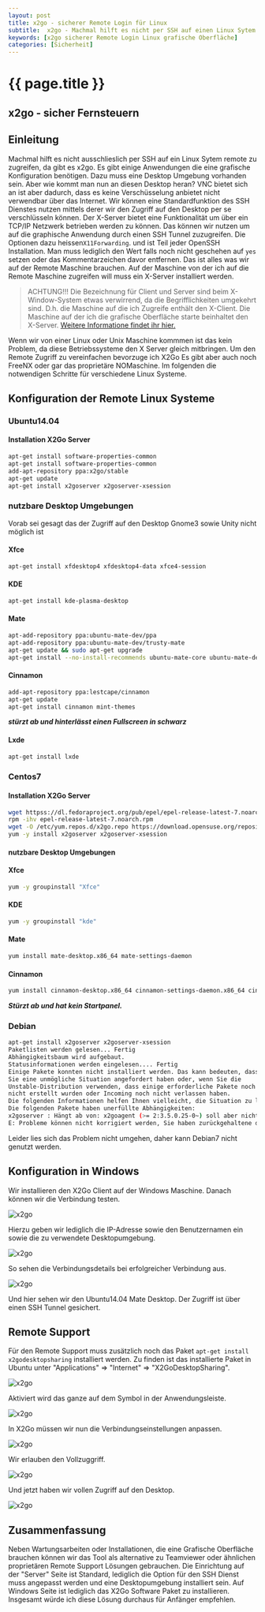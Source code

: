 ```yaml
---
layout: post
title: x2go - sicherer Remote Login für Linux
subtitle:  x2go - Machmal hilft es nicht per SSH auf einen Linux Sytem zu zugreifen. Einige Anwendungen benötigen eine grafische Oberfläche zur Konfiguration.
keywords: [x2go sicherer Remote Login Linux grafische Oberfläche]
categories: [Sicherheit]
---
```

# {{ page.title }}

## x2go - sicher Fernsteuern

## Einleitung

Machmal hilft es nicht ausschlieslich per SSH auf ein Linux Sytem remote zu zugreifen, da gibt es x2go. Es gibt einige Anwendungen die eine grafische Konfiguration benötigen. Dazu muss eine Desktop Umgebung vorhanden sein. Aber wie kommt man nun an diesen Desktop heran? VNC bietet sich an ist aber dadurch, dass es keine Verschüsselung anbietet nicht verwendbar über das Internet. Wir können eine Standardfunktion des SSH Dienstes nutzen mittels derer wir den Zugriff auf den Desktop per se verschlüsseln können. Der X-Server bietet eine Funktionalität um über ein TCP/IP Netzwerk betrieben werden zu können. Das können wir nutzen um auf die graphische Anwendung durch einen SSH Tunnel zuzugreifen. Die Optionen dazu heissen`X11Forwarding`. und ist Teil jeder OpenSSH Installation. Man muss lediglich den Wert falls noch nicht geschehen auf `yes` setzen oder das Kommentarzeichen davor entfernen. Das ist alles was wir auf der Remote Maschine brauchen. Auf der Maschine von der ich auf die Remote Maschine zugreifen will muss ein X-Server installiert werden.

> ACHTUNG!!! Die Bezeichnung für Client und Server sind beim X-Window-System etwas verwirrend, da die Begrifflichkeiten umgekehrt sind. D.h. die Maschine auf die ich Zugreife enthält den X-Client. Die Maschine auf der ich die grafische Oberfläche starte beinhaltet den X-Server. [Weitere Informatione findet ihr hier.](httpss://www.freebsd.org/doc/de_DE.ISO8859-1/books/handbook/x-understanding.html)

Wenn wir von einer Linux oder Unix Maschine kommmen ist das kein Problem, da diese Betriebssysteme den X Server gleich mitbringen. Um den Remote Zugriff zu vereinfachen bevorzuge ich X2Go Es gibt aber auch noch FreeNX oder gar das proprietäre NOMaschine. Im folgenden die notwendigen Schritte für verschiedene Linux Systeme.

## Konfiguration der Remote Linux Systeme

### Ubuntu14.04

#### Installation X2Go Server

```bash
apt-get install software-properties-common
apt-get install software-properties-common
add-apt-repository ppa:x2go/stable
apt-get update
apt-get install x2goserver x2goserver-xsession
```

### nutzbare Desktop Umgebungen

Vorab sei gesagt das der Zugriff auf den Desktop Gnome3 sowie Unity nicht möglich ist

#### Xfce

```bash
apt-get install xfdesktop4 xfdesktop4-data xfce4-session
```

#### KDE

```bash
apt-get install kde-plasma-desktop
```

#### Mate

```bash
apt-add-repository ppa:ubuntu-mate-dev/ppa
apt-add-repository ppa:ubuntu-mate-dev/trusty-mate
apt-get update && sudo apt-get upgrade
apt-get install --no-install-recommends ubuntu-mate-core ubuntu-mate-desktop
```

#### Cinnamon

```bash
add-apt-repository ppa:lestcape/cinnamon
apt-get update
apt-get install cinnamon mint-themes
```

**_stürzt ab und hinterlässt einen Fullscreen in schwarz_**

#### Lxde

```bash
apt-get install lxde
```

### Centos7

#### Installation X2Go Server

```bash
wget httpss://dl.fedoraproject.org/pub/epel/epel-release-latest-7.noarch.rpm
rpm -ihv epel-release-latest-7.noarch.rpm
wget -O /etc/yum.repos.d/x2go.repo https://download.opensuse.org/repositories/X11:/RemoteDesktop:/x2go/RHEL_6/X11:RemoteDesktop:x2go.repo
yum -y install x2goserver x2goserver-xsession
```

#### nutzbare Desktop Umgebungen

#### Xfce

```bash
yum -y groupinstall "Xfce"
```

#### KDE

```bash
yum -y groupinstall "kde"
```

#### Mate

```bash
yum install mate-desktop.x86_64 mate-settings-daemon
```

#### Cinnamon

```bash
yum install cinnamon-desktop.x86_64 cinnamon-settings-daemon.x86_64 cinnamon.x86_64 cinnamon-control-center.x86_64 cinnamon-session.x86_64
```

**_Stürzt ab und hat kein Startpanel._**  

### Debian

```bash
apt-get install x2goserver x2goserver-xsession
Paketlisten werden gelesen... Fertig
Abhängigkeitsbaum wird aufgebaut.
Statusinformationen werden eingelesen.... Fertig
Einige Pakete konnten nicht installiert werden. Das kann bedeuten, dass
Sie eine unmögliche Situation angefordert haben oder, wenn Sie die
Unstable-Distribution verwenden, dass einige erforderliche Pakete noch
nicht erstellt wurden oder Incoming noch nicht verlassen haben.
Die folgenden Informationen helfen Ihnen vielleicht, die Situation zu lösen:
Die folgenden Pakete haben unerfüllte Abhängigkeiten:
x2goserver : Hängt ab von: x2goagent (>= 2:3.5.0.25-0~) soll aber nicht installiert werden
E: Probleme können nicht korrigiert werden, Sie haben zurückgehaltene defekte Pakete.
```

Leider lies sich das Problem nicht umgehen, daher kann Debian7 nicht genutzt werden.

## Konfiguration in Windows

Wir installieren den X2Go Client auf der Windows Maschine. Danach können wir die Verbindung testen.

![x2go](../../img/x2go_001-550x666-248x300.webp)

Hierzu geben wir lediglich die IP-Adresse sowie den Benutzernamen ein sowie die zu verwendete Desktopumgebung.

![x2go](../../img/x2go_003-550x231-300x126.webp)

So sehen die Verbindungsdetails bei erfolgreicher Verbindung aus.

![x2go](../../img//x2go_RS_003-550x470-300x235.webp)

Und hier sehen wir den Ubuntu14.04 Mate Desktop. Der Zugriff ist über einen SSH Tunnel gesichert.

## Remote Support

Für den Remote Support muss zusätzlich noch das Paket `apt-get install x2godesktopsharing` installiert werden. Zu finden ist das installierte Paket in Ubuntu unter "Applications" => "Internet" => "X2GoDesktopSharing".

![x2go](../../img/x2go_RS_002-550x470-300x256.webp)

Aktiviert wird das ganze auf dem Symbol in der Anwendungsleiste.

![x2go](../../img/x2go_RS_002-550x4701-300x256.webp)

In X2Go müssen wir nun die Verbindungseinstellungen anpassen.

![x2go](../../img/x2go_RS_003-550x666-248x300.webp)

Wir erlauben den Vollzuggriff.

![x2go](../../img/x2go_RS_004-550x300-300x164.png)

Und jetzt haben wir vollen Zugriff auf den Desktop.

![x2go](../../img/x2go_RS_005-550x300-300x164.png)

## Zusammenfassung

Neben Wartungsarbeiten oder Installationen, die eine Grafische Oberfläche brauchen können wir das Tool als alternative zu Teamviewer oder ähnlichen proprietären Remote Support Lösungen gebrauchen. Die Einrichtung auf der "Server" Seite ist Standard, lediglich die Option für den SSH Dienst muss angepasst werden und eine Desktopumgebung installiert sein. Auf Windows Seite ist lediglich das X2Go Software Paket zu installieren. Insgesamt würde ich diese Lösung durchaus für Anfänger empfehlen.
